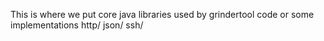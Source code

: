 This is where we put core java libraries used by grindertool code or some implementations
http/
json/
ssh/